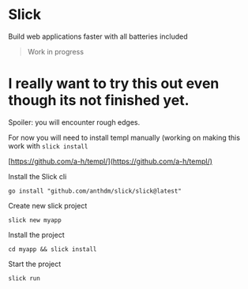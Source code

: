 # Slick
Build web applications faster with all batteries included

> Work in progress

# I really want to try this out even though its not finished yet.
Spoiler: you will encounter rough edges.

For now you will need to install templ manually (working on making this work with `slick install`

[https://github.com/a-h/templ/](https://github.com/a-h/templ/)

Install the Slick cli
```
go install "github.com/anthdm/slick/slick@latest"
```

Create new slick project
```
slick new myapp
```

Install the project
```
cd myapp && slick install
```

Start the project
```
slick run
```